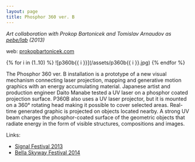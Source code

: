 ```yaml
---
layout: page
title: Phosphor 360 ver. B
---
```


*Art collaboration with Prokop Bartonicek and Tomislav Arnaudov as [pebe/lab](/pebe-lab) (2013)*

web: [prokopbartonicek.com](http://www.prokopbartonicek.com/phosphor-360-ver-b)

{% for i in (1..10) %}
![p360b{{ i }}](/assets/p360b{{ i }}.jpg)
{% endfor %}

The Phosphor 360 ver. B installation is a prototype of a new visual mechanism connecting laser projection, mapping and generative motion graphics with an energy accumulating material. Japanese artist and production engineer Daito Manabe tested a UV laser on a phosphor coated projection surface. P360B also uses a UV laser projector, but it is mounted on a 360° rotating head making it possible to cover selected areas. Real-time generated graphic is projected on objects located nearby. A strong UV beam charges the phosphor-coated surface of the geometric objects that radiate energy in the form of visible structures, compositions and images.

Links:

* [Signal Festival 2013](https://www.signalfestival.com/en/history/2013/the-phosphor-360-ver-b/)
* [Bella Skyway Festival 2014](http://www.bellaskyway.pl/2014/en/program-festiwalu/fosfor-360-wersja-b/)
